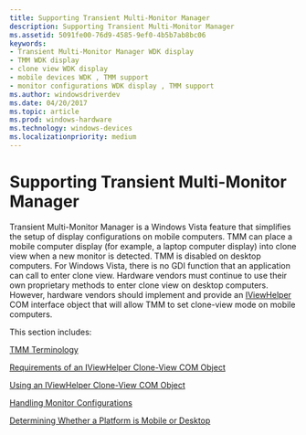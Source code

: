 ```yaml
---
title: Supporting Transient Multi-Monitor Manager
description: Supporting Transient Multi-Monitor Manager
ms.assetid: 5091fe00-76d9-4585-9ef0-4b5b7ab8bc06
keywords:
- Transient Multi-Monitor Manager WDK display
- TMM WDK display
- clone view WDK display
- mobile devices WDK , TMM support
- monitor configurations WDK display , TMM support
ms.author: windowsdriverdev
ms.date: 04/20/2017
ms.topic: article
ms.prod: windows-hardware
ms.technology: windows-devices
ms.localizationpriority: medium
---
```


# Supporting Transient Multi-Monitor Manager


Transient Multi-Monitor Manager is a Windows Vista feature that simplifies the setup of display configurations on mobile computers. TMM can place a mobile computer display (for example, a laptop computer display) into clone view when a new monitor is detected. TMM is disabled on desktop computers. For Windows Vista, there is no GDI function that an application can call to enter clone view. Hardware vendors must continue to use their own proprietary methods to enter clone view on desktop computers. However, hardware vendors should implement and provide an [IViewHelper](https://msdn.microsoft.com/library/windows/hardware/ff568164) COM interface object that will allow TMM to set clone-view mode on mobile computers.

This section includes:

[TMM Terminology](tmm-terminology.md)

[Requirements of an IViewHelper Clone-View COM Object](requirements-of-an-iviewhelper-clone-view-com-object.md)

[Using an IViewHelper Clone-View COM Object](using-an-iviewhelper-clone-view-com-object.md)

[Handling Monitor Configurations](handling-monitor-configurations.md)

[Determining Whether a Platform is Mobile or Desktop](determining-whether-a-platform-is-mobile-or-desktop.md)

 

 





